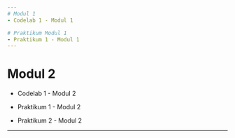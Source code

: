```yaml
---
# Modul 1
- Codelab 1 - Modul 1

# Praktikum Modul 1
- Praktikum 1 - Modul 1
---
```

# Modul 2
- Codelab 1 - Modul 2
  
- Praktikum 1 - Modul 2
- Praktikum 2 - Modul 2

---
